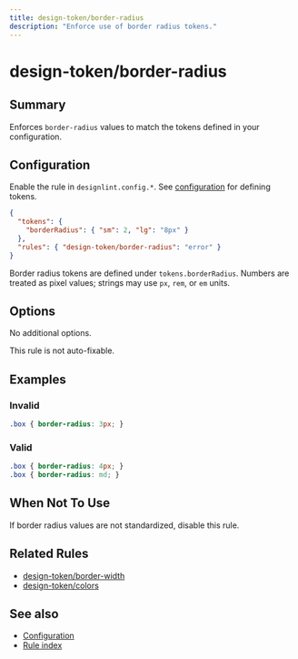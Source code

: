 ```yaml
---
title: design-token/border-radius
description: "Enforce use of border radius tokens."
---
```


# design-token/border-radius

## Summary
Enforces `border-radius` values to match the tokens defined in your configuration.

## Configuration
Enable the rule in `designlint.config.*`. See [configuration](../../configuration.md) for defining tokens.

```json
{
  "tokens": {
    "borderRadius": { "sm": 2, "lg": "8px" }
  },
  "rules": { "design-token/border-radius": "error" }
}
```

Border radius tokens are defined under `tokens.borderRadius`. Numbers are treated as pixel values; strings may use `px`, `rem`, or `em` units.

## Options
No additional options.

This rule is not auto-fixable.

## Examples

### Invalid

```css
.box { border-radius: 3px; }
```

### Valid

```css
.box { border-radius: 4px; }
.box { border-radius: md; }
```

## When Not To Use
If border radius values are not standardized, disable this rule.

## Related Rules
- [design-token/border-width](./border-width.md)
- [design-token/colors](./colors.md)

## See also
- [Configuration](../../configuration.md)
- [Rule index](../index.md)
